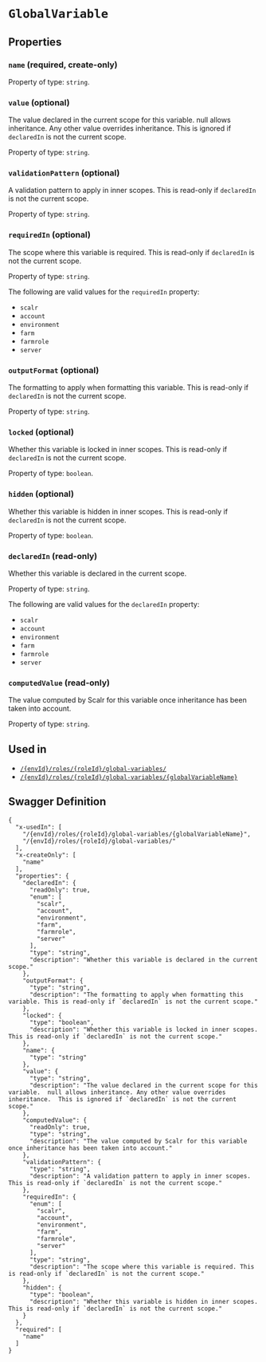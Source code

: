# `GlobalVariable` #







## Properties ##

### `name` (required, create-only) ###




Property of type: `string`.




### `value` (optional) ###

The value declared in the current scope for this variable.  null allows inheritance. Any other value overrides inheritance.  This is ignored if `declaredIn` is not the current scope.


Property of type: `string`.




### `validationPattern` (optional) ###

A validation pattern to apply in inner scopes. This is read-only if `declaredIn` is not the current scope.


Property of type: `string`.




### `requiredIn` (optional) ###

The scope where this variable is required. This is read-only if `declaredIn` is not the current scope.


Property of type: `string`.

 
The following are valid values for the `requiredIn` property:
  + `scalr`
  + `account`
  + `environment`
  + `farm`
  + `farmrole`
  + `server`



### `outputFormat` (optional) ###

The formatting to apply when formatting this variable. This is read-only if `declaredIn` is not the current scope.


Property of type: `string`.




### `locked` (optional) ###

Whether this variable is locked in inner scopes. This is read-only if `declaredIn` is not the current scope.


Property of type: `boolean`.




### `hidden` (optional) ###

Whether this variable is hidden in inner scopes. This is read-only if `declaredIn` is not the current scope.


Property of type: `boolean`.




### `declaredIn` (read-only) ###

Whether this variable is declared in the current scope.


Property of type: `string`.

 
The following are valid values for the `declaredIn` property:
  + `scalr`
  + `account`
  + `environment`
  + `farm`
  + `farmrole`
  + `server`



### `computedValue` (read-only) ###

The value computed by Scalr for this variable once inheritance has been taken into account.


Property of type: `string`.






## Used in ##

  + [`/{envId}/roles/{roleId}/global-variables/`](./../rest/api/user/v1/{envId}/roles/{roleId}/global-variables/)
  + [`/{envId}/roles/{roleId}/global-variables/{globalVariableName}`](./../rest/api/user/v1/{envId}/roles/{roleId}/global-variables/{globalVariableName})

## Swagger Definition ##

    {
      "x-usedIn": [
        "/{envId}/roles/{roleId}/global-variables/{globalVariableName}", 
        "/{envId}/roles/{roleId}/global-variables/"
      ], 
      "x-createOnly": [
        "name"
      ], 
      "properties": {
        "declaredIn": {
          "readOnly": true, 
          "enum": [
            "scalr", 
            "account", 
            "environment", 
            "farm", 
            "farmrole", 
            "server"
          ], 
          "type": "string", 
          "description": "Whether this variable is declared in the current scope."
        }, 
        "outputFormat": {
          "type": "string", 
          "description": "The formatting to apply when formatting this variable. This is read-only if `declaredIn` is not the current scope."
        }, 
        "locked": {
          "type": "boolean", 
          "description": "Whether this variable is locked in inner scopes. This is read-only if `declaredIn` is not the current scope."
        }, 
        "name": {
          "type": "string"
        }, 
        "value": {
          "type": "string", 
          "description": "The value declared in the current scope for this variable.  null allows inheritance. Any other value overrides inheritance.  This is ignored if `declaredIn` is not the current scope."
        }, 
        "computedValue": {
          "readOnly": true, 
          "type": "string", 
          "description": "The value computed by Scalr for this variable once inheritance has been taken into account."
        }, 
        "validationPattern": {
          "type": "string", 
          "description": "A validation pattern to apply in inner scopes. This is read-only if `declaredIn` is not the current scope."
        }, 
        "requiredIn": {
          "enum": [
            "scalr", 
            "account", 
            "environment", 
            "farm", 
            "farmrole", 
            "server"
          ], 
          "type": "string", 
          "description": "The scope where this variable is required. This is read-only if `declaredIn` is not the current scope."
        }, 
        "hidden": {
          "type": "boolean", 
          "description": "Whether this variable is hidden in inner scopes. This is read-only if `declaredIn` is not the current scope."
        }
      }, 
      "required": [
        "name"
      ]
    }
